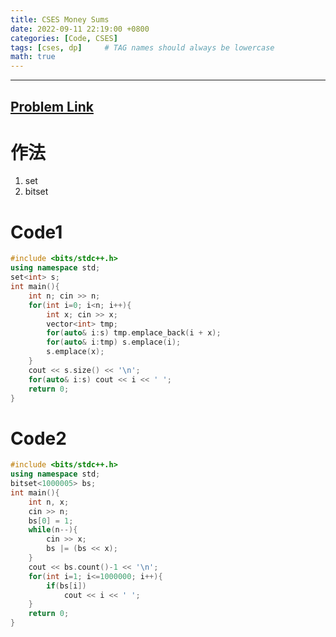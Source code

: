 ```yaml
---
title: CSES Money Sums
date: 2022-09-11 22:19:00 +0800
categories: [Code, CSES]
tags: [cses, dp]     # TAG names should always be lowercase
math: true
---
```


---
## [Problem Link](https://cses.fi/problemset/task/1745/ "CSES-Money Sums")

**作法**
===
1. set
2. bitset

**Code1**
===

```cpp
#include <bits/stdc++.h>
using namespace std;
set<int> s;
int main(){
    int n; cin >> n;
    for(int i=0; i<n; i++){
        int x; cin >> x;
        vector<int> tmp;
        for(auto& i:s) tmp.emplace_back(i + x);
        for(auto& i:tmp) s.emplace(i);
        s.emplace(x);
    }
    cout << s.size() << '\n';
    for(auto& i:s) cout << i << ' ';
    return 0;
}
```

**Code2**
===

```cpp
#include <bits/stdc++.h>
using namespace std;
bitset<1000005> bs;
int main(){
    int n, x; 
    cin >> n;
    bs[0] = 1;
    while(n--){
        cin >> x;
        bs |= (bs << x);
    }
    cout << bs.count()-1 << '\n';
    for(int i=1; i<=1000000; i++){
        if(bs[i])
            cout << i << ' ';
    }
    return 0;
}
```